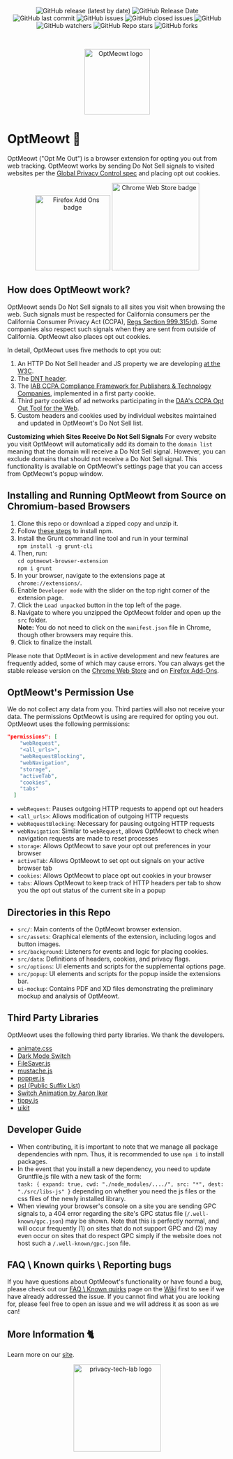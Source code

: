 <p align="center">
  <img alt="GitHub release (latest by date)" src="https://img.shields.io/github/v/release/privacy-tech-lab/optmeowt-browser-extension">
  <img alt="GitHub Release Date" src="https://img.shields.io/github/release-date/privacy-tech-lab/optmeowt-browser-extension">
  <img alt="GitHub last commit" src="https://img.shields.io/github/last-commit/privacy-tech-lab/optmeowt-browser-extension">
  <img alt="GitHub issues" src="https://img.shields.io/github/issues-raw/privacy-tech-lab/optmeowt-browser-extension">
  <img alt="GitHub closed issues" src="https://img.shields.io/github/issues-closed-raw/privacy-tech-lab/optmeowt-browser-extension">
  <img alt="GitHub" src="https://img.shields.io/github/license/privacy-tech-lab/optmeowt-browser-extension">
  <img alt="GitHub watchers" src="https://img.shields.io/github/watchers/privacy-tech-lab/optmeowt-browser-extension?style=social">
  <img alt="GitHub Repo stars" src="https://img.shields.io/github/stars/privacy-tech-lab/optmeowt-browser-extension?style=social">
  <img alt="GitHub forks" src="https://img.shields.io/github/forks/privacy-tech-lab/optmeowt-browser-extension?style=social">
</p>
  
<br>

<p align="center">
  <img src="https://github.com/privacy-tech-lab/optmeowt-browser-extension/blob/issue-19/src/assets/cat-w-text/optmeow-logo-circle.png" width="150px" height="150px" alt="OptMeowt logo">
</p>

# OptMeowt 🐾

OptMeowt ("Opt Me Out") is a browser extension for opting you out from web tracking. OptMeowt works by sending Do Not Sell signals to visited websites per the [Global Privacy Control spec](https://globalprivacycontrol.github.io/gpc-spec/) and placing opt out cookies.

<p align="center">
  <a href="https://addons.mozilla.org/en-US/firefox/addon/optmeowt/"><img src="https://github.com/privacy-tech-lab/optmeowt-browser-extension/blob/main/firefox-add-ons-badge.png" width="172px" alt="Firefox Add Ons badge"></a>
  <a href="https://chrome.google.com/webstore/detail/optmeowt/hdbnkdbhglahihjdbodmfefogcjbpgbo"><img src="https://github.com/privacy-tech-lab/optmeowt-browser-extension/blob/main/chrome-web-store-badge.png" width="200px" alt="Chrome Web Store badge"></a>
<p>

## How does OptMeowt work?

OptMeowt sends Do Not Sell signals to all sites you visit when browsing the web. Such signals must be respected for California consumers per the California Consumer Privacy Act (CCPA), [Regs Section 999.315(d)](https://oag.ca.gov/sites/all/files/agweb/pdfs/privacy/oal-sub-final-text-of-regs.pdf). Some companies also respect such signals when they are sent from outside of California. OptMeowt also places opt out cookies.

In detail, OptMeowt uses five methods to opt you out:

1. An HTTP Do Not Sell header and JS property we are developing [at the W3C](https://github.com/privacycg/proposals/issues/10).
2. The [DNT header](https://www.w3.org/TR/tracking-dnt/).
3. The [IAB CCPA Compliance Framework for Publishers & Technology Companies](https://iabtechlab.com/standards/ccpa/), implemented in a first party cookie.
4. Third party cookies of ad networks participating in the [DAA's CCPA Opt Out Tool for the Web](https://digitaladvertisingalliance.org/integrate-webchoices-ccpa).
5. Custom headers and cookies used by individual websites maintained and updated in OptMeowt's Do Not Sell list.

**Customizing which Sites Receive Do Not Sell Signals**
For every website you visit OptMeowt will automatically add its domain to the `domain list` meaning that the domain will receive a Do Not Sell signal. However, you can exclude domains that should not receive a Do Not Sell signal. This functionality is available on OptMeowt's settings page that you can access from OptMeowt's popup window.

## Installing and Running OptMeowt from Source on Chromium-based Browsers

1. Clone this repo or download a zipped copy and unzip it.
2. Follow [these steps](https://www.npmjs.com/get-npm) to install npm.
3. Install the Grunt command line tool and run in your terminal\
   `npm install -g grunt-cli`
4. Then, run:\
   `cd optmeowt-browser-extension`\
   `npm i grunt`
5. In your browser, navigate to the extensions page at `chrome://extensions/`.
6. Enable `Developer mode` with the slider on the top right corner of the extension page.
7. Click the `Load unpacked` button in the top left of the page.
8. Navigate to where you unzipped the OptMeowt folder and open up the `src` folder.\
   **Note:** You do not need to click on the `manifest.json` file in Chrome, though other browsers may require this.
9. Click to finalize the install.

Please note that OptMeowt is in active development and new features are frequently added, some of which may cause errors. You can always get the stable release version on the [Chrome Web Store](https://chrome.google.com/webstore/detail/optmeowt/hdbnkdbhglahihjdbodmfefogcjbpgbo) and on [Firefox Add-Ons](https://addons.mozilla.org/en-US/firefox/addon/optmeowt/).

## OptMeowt's Permission Use

We do not collect any data from you. Third parties will also not receive your data. The permissions OptMeowt is using are required for opting you out. OptMeowt uses the following permissions:

```json
"permissions": [
    "webRequest",
    "<all_urls>",
    "webRequestBlocking",
    "webNavigation",
    "storage",
    "activeTab",
    "cookies",
    "tabs"
  ]
```

- `webRequest`: Pauses outgoing HTTP requests to append opt out headers
- `<all_urls>`: Allows modification of outgoing HTTP requests
- `webRequestBlocking`: Necessary for pausing outgoing HTTP requests
- `webNavigation`: Similar to `webRequest`, allows OptMeowt to check when navigation requests are made to reset processes
- `storage`: Allows OptMeowt to save your opt out preferences in your browser
- `activeTab`: Allows OptMeowt to set opt out signals on your active browser tab
- `cookies`: Allows OptMeowt to place opt out cookies in your browser
- `tabs`: Allows OptMeowt to keep track of HTTP headers per tab to show you the opt out status of the current site in a popup

## Directories in this Repo

- `src/`: Main contents of the OptMeowt browser extension.
- `src/assets`: Graphical elements of the extension, including logos and button images.
- `src/background`: Listeners for events and logic for placing cookies.
- `src/data`: Definitions of headers, cookies, and privacy flags.
- `src/options`: UI elements and scripts for the supplemental options page.
- `src/popup`: UI elements and scripts for the popup inside the extensions bar.
- `ui-mockup`: Contains PDF and XD files demonstrating the preliminary mockup and analysis of OptMeowt.

## Third Party Libraries

OptMeowt uses the following third party libraries. We thank the developers.

- [animate.css](https://github.com/animate-css/animate.css)
- [Dark Mode Switch](https://github.com/coliff/dark-mode-switch)
- [FileSaver.js](https://github.com/eligrey/FileSaver.js)
- [mustache.js](https://github.com/janl/mustache.js)
- [popper.js](https://github.com/popperjs/popper-core)
- [psl (Public Suffix List)](https://github.com/lupomontero/psl)
- [Switch Animation by Aaron Iker](https://codepen.io/aaroniker/pen/oaQdQZ)
- [tippy.js](https://github.com/atomiks/tippyjs)
- [uikit](https://github.com/uikit/uikit)

## Developer Guide

- When contributing, it is important to note that we manage all package dependencies with npm. Thus, it is recommended to use `npm i` to install packages.
- In the event that you install a new dependency, you need to update Gruntfile.js file with a new task of the form:\
  `task: { expand: true, cwd: "./node_modules/..../", src: "*", dest: "./src/libs-js" }` depending on whether you need the js files or the css files of the newly installed library.
- When viewing your browser's console on a site you are sending GPC signals to, a 404 error regarding the site's GPC status file (`/.well-known/gpc.json`) may be shown. Note that this is perfectly normal, and will occur frequently (1) on sites that do not support GPC and (2) may even occur on sites that do respect GPC simply if the website does not host such a `/.well-known/gpc.json` file.
  
## FAQ \ Known quirks \ Reporting bugs

If you have questions about OptMeowt's functionality or have found a bug, please check out our [FAQ \ Known quirks](https://github.com/privacy-tech-lab/optmeowt-browser-extension/wiki/FAQ-%5C-Known-quirks) page on the [Wiki](https://github.com/privacy-tech-lab/optmeowt-browser-extension/wiki) first to see if we have already addressed the issue. If you cannot find what you are looking for, please feel free to open an issue and we will address it as soon as we can!

## More Information 🐈

Learn more on our [site](https://privacytechlab.org/optmeowt).

<p align="center">
  <img src="https://github.com/privacy-tech-lab/optmeowt-browser-extension/blob/main/plt_logo.png" width="200px" height="200px" alt="privacy-tech-lab logo">
<p>
